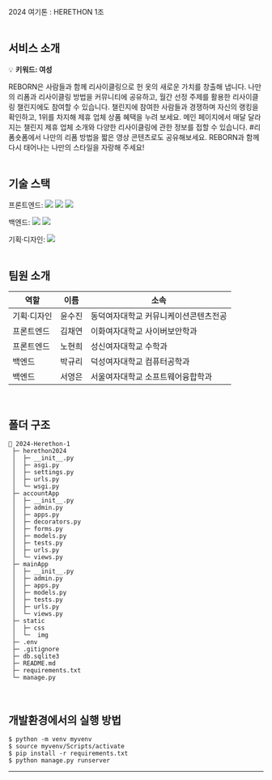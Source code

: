 2024 여기톤 : HERETHON 1조
</br></br>


## 서비스 소개

💡 **키워드: 여성**

  REBORN은 사람들과 함께 리사이클링으로 헌 옷의 새로운 가치를 창출해 냅니다. 나만의 리폼과 리사이클링 방법을 커뮤니티에 공유하고, 월간 선정 주제를 활용한 리사이클링 챌린지에도 참여할 수 있습니다. 챌린지에 참여한 사람들과 경쟁하며 자신의 랭킹을 확인하고, 1위를 차지해 제휴 업체 상품 혜택을 누려 보세요. 메인 페이지에서 매달 달라지는 챌린지 제휴 업체 소개와 다양한 리사이클링에 관한 정보를 접할 수 있습니다. #리폼숏폼에서 나만의 리폼 방법을 짧은 영상 콘텐츠로도 공유해보세요. REBORN과 함께 다시 태어나는 나만의 스타일을 자랑해 주세요!
</br></br>

## 기술 스택
  <span>프론트엔드: </span> <img src="https://img.shields.io/badge/html-E34F26?style=for-the-badge&logo=html5&logoColor=white"> <img src="https://img.shields.io/badge/css-1572B6?style=for-the-badge&logo=css3&logoColor=white"> <img src="https://img.shields.io/badge/javascript-F7DF1E?style=for-the-badge&logo=javascript&logoColor=black">

  <span>백엔드: </span><img src="https://img.shields.io/badge/python-3776AB?style=for-the-badge&logo=python&logoColor=white"> <img src="https://img.shields.io/badge/django-092E20?style=for-the-badge&logo=Django&logoColor=white">

  <span>기획·디자인: </span> <img src="https://img.shields.io/badge/figma-F24E1E?style=for-the-badge&logo=figma&logoColor=white">
</br></br>

## 팀원 소개

| 역할 | 이름 | 소속 |
| --- | --- | --- |
| 기획·디자인 | 윤수진 | 동덕여자대학교 커뮤니케이션콘텐츠전공 |
| 프론트엔드 | 김채연 | 이화여자대학교 사이버보안학과 |
| 프론트엔드 | 노현희 | 성신여자대학교 수학과 |
| 백엔드 | 박규리 | 덕성여자대학교 컴퓨터공학과 |
| 백엔드 | 서영은 | 서울여자대학교 소프트웨어융합학과 |

</br>

## 폴더 구조

  ```
  📂 2024-Herethon-1
   ├─ herethon2024
   │  ├─ __init__.py
   │  ├─ asgi.py
   │  ├─ settings.py
   │  ├─ urls.py
   │  └─ wsgi.py
   ├─ accountApp
   │  ├─ __init__.py
   │  ├─ admin.py
   │  ├─ apps.py
   │  ├─ decorators.py
   │  ├─ forms.py
   │  ├─ models.py
   │  ├─ tests.py
   │  ├─ urls.py
   │  └─ views.py
   ├─ mainApp
   │  ├─ __init__.py
   │  ├─ admin.py
   │  ├─ apps.py
   │  ├─ models.py
   │  ├─ tests.py
   │  ├─ urls.py
   │  └─ views.py
   ├─ static
   │  ├─ css
   │  └─  img
   ├─ .env
   ├─ .gitignore
   ├─ db.sqlite3
   ├─ README.md
   ├─ requirements.txt
   └─ manage.py
  ```

</br>

## 개발환경에서의 실행 방법

  ```
  $ python -m venv myvenv
  $ source myvenv/Scripts/activate
  $ pip install -r requirements.txt
  $ python manage.py runserver
  ```
  <hr/>
